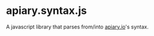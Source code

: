 apiary.syntax.js
================

A javascript library that parses from/into [apiary.io](http://apiary.io/blueprint)'s syntax. 